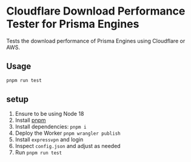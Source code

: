 # Cloudflare Download Performance Tester for Prisma Engines

Tests the download performance of Prisma Engines using Cloudflare or AWS.

## Usage

```bash
pnpm run test
```

## setup

1. Ensure to be using Node 18
1. Install [pnpm](https://pnpm.io/installation)
1. Install dependencies: `pnpm i`
1. Deploy the Worker `pnpm wrangler publish`
1. Install `expressvpn` and login
1. Inspect `config.json` and adjust as needed
1. Run `pnpm run test`